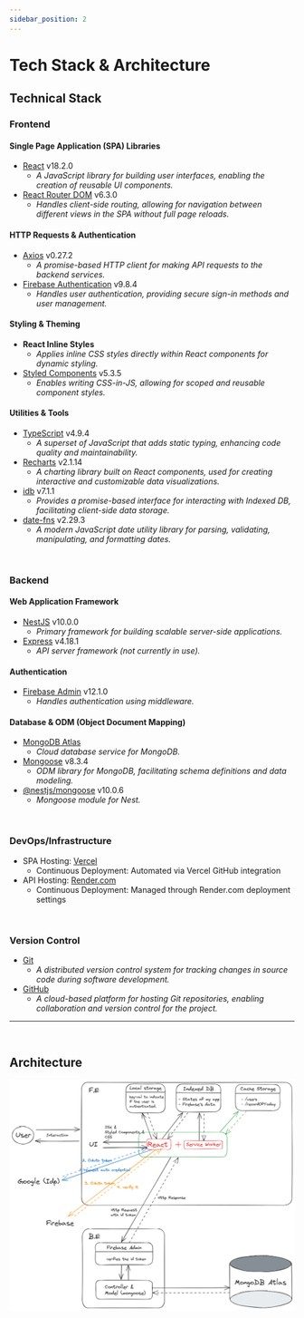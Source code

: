 ```yaml
---
sidebar_position: 2
---
```


# Tech Stack & Architecture

## Technical Stack

<!-- ### **Frontend**

#### SPA libraries

- React v18.2.0
- [React Router Dom](https://www.npmjs.com/package/react-router-dom?activeTab=readme) v6.3.0

#### HTTP and Authentication

- [Axios](https://www.npmjs.com/package/axios) v0.27.2
- [Firebase](https://www.npmjs.com/package/firebase) v9.8.4 - for authentication

#### Styling

- React Inline Styles
- [Styled Components](https://www.npmjs.com/package/styled-components) v5.3.5

#### Utilities

- TypeScript v4.9.4
- [Recharts](https://www.npmjs.com/package/recharts) v2.1.14
- [idb](https://www.npmjs.com/package/idb) v7.1.1 - for promise-based interaction with Indexed DB
- [Date-fns](https://www.npmjs.com/package/date-fns) v2.29.3 -->

### **Frontend**

#### Single Page Application (SPA) Libraries

- [React](https://reactjs.org/) v18.2.0
  - _A JavaScript library for building user interfaces, enabling the creation of reusable UI components._
- [React Router DOM](https://reactrouter.com/) v6.3.0
  - _Handles client-side routing, allowing for navigation between different views in the SPA without full page reloads._

#### HTTP Requests & Authentication

- [Axios](https://axios-http.com/) v0.27.2
  - _A promise-based HTTP client for making API requests to the backend services._
- [Firebase Authentication](https://firebase.google.com/products/auth) v9.8.4
  - _Handles user authentication, providing secure sign-in methods and user management._

<!-- - [Axios](https://axios-http.com/) v0.27.2
  - _A promise-based HTTP client for making API requests to the backend services._
- [Firebase](https://firebase.google.com/) v9.8.4
  - _Used for authentication, providing secure sign-in methods and user management through Firebase Authentication._ -->

#### Styling & Theming

- **React Inline Styles**
  - _Applies inline CSS styles directly within React components for dynamic styling._
- [Styled Components](https://styled-components.com/) v5.3.5
  - _Enables writing CSS-in-JS, allowing for scoped and reusable component styles._

#### Utilities & Tools

- [TypeScript](https://www.typescriptlang.org/) v4.9.4
  - _A superset of JavaScript that adds static typing, enhancing code quality and maintainability._
- [Recharts](https://recharts.org/) v2.1.14
  - _A charting library built on React components, used for creating interactive and customizable data visualizations._
- [idb](https://www.npmjs.com/package/idb) v7.1.1
  - _Provides a promise-based interface for interacting with Indexed DB, facilitating client-side data storage._
- [date-fns](https://date-fns.org/) v2.29.3
  - _A modern JavaScript date utility library for parsing, validating, manipulating, and formatting dates._

<br/>

<!-- ### **Backend**

#### Web Application Framework

- [NestJS](https://github.com/nestjs/nest) v10.0.0
- [Express](https://www.npmjs.com/package/express) v4.18.1 - API server by this is not in use at the moment.

#### Authentication

- [Firebase Admin](https://www.npmjs.com/package/firebase-admin) v12.1.0 - for authentication using middleware

#### Database and Object Document Mapping

- [MongoDB Atlas](https://www.mongodb.com/atlas/database)
- [Mongoose](https://www.npmjs.com/package/mongoose) v8.3.4 -->

### **Backend**

#### Web Application Framework

- [NestJS](https://github.com/nestjs/nest) v10.0.0
  - _Primary framework for building scalable server-side applications._
- [Express](https://www.npmjs.com/package/express) v4.18.1
  - _API server framework (not currently in use)._

#### Authentication

- [Firebase Admin](https://www.npmjs.com/package/firebase-admin) v12.1.0
  - _Handles authentication using middleware._

#### Database & ODM (Object Document Mapping)

- [MongoDB Atlas](https://www.mongodb.com/atlas/database)
  - _Cloud database service for MongoDB._
- [Mongoose](https://www.npmjs.com/package/mongoose) v8.3.4
  - _ODM library for MongoDB, facilitating schema definitions and data modeling._
- [@nestjs/mongoose](https://www.npmjs.com/package/@nestjs/mongoose) v10.0.6
  - _Mongoose module for Nest._

<br/>

### **DevOps/Infrastructure**

- SPA Hosting: [Vercel](https://vercel.com)
  - Continuous Deployment: Automated via Vercel GitHub integration
- API Hosting: [Render.com](https://render.com)
  - Continuous Deployment: Managed through Render.com deployment settings

<br/>

### **Version Control**

- [Git](https://git-scm.com/)
  - _A distributed version control system for tracking changes in source code during software development._
- [GitHub](https://github.com/)
  - _A cloud-based platform for hosting Git repositories, enabling collaboration and version control for the project._

<!-- ### **Version Control**

- [Git](https://git-scm.com/)
- [GitHub](https://github.com/) - for repository hosting -->

---

<br/>

## Architecture

![architecture](./img/architecture.png)
